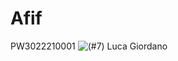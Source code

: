 # Afif
PW3022210001
![(#7) Luca Giordano](https://github.com/AfifAdrianMaulana/Afif/assets/167830947/fd74881c-f946-484e-8221-b744d6e0c5c5)
